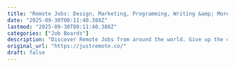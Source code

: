 ```yaml
---
title: "Remote Jobs: Design, Marketing, Programming, Writing &amp; More"
date: "2025-09-30T00:11:40.388Z"
lastmod: "2025-09-30T00:11:40.388Z"
categories: ["Job Boards"]
description: "Discover Remote Jobs from around the world. Give up the commute, work remotely and do what you love, daily, from anywhere. Find your perfect remote development, design, sales or marketing job today."
original_url: "https://justremote.co/"
draft: false
---
```

